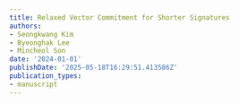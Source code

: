```yaml
---
title: Relaxed Vector Commitment for Shorter Signatures
authors:
- Seongkwang Kim
- Byeonghak Lee
- Mincheol Son
date: '2024-01-01'
publishDate: '2025-05-18T16:29:51.413586Z'
publication_types:
- manuscript
---
```

